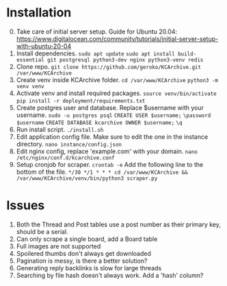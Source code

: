 # Installation
0. Take care of initial server setup. Guide for Ubuntu 20.04:
	https://www.digitalocean.com/community/tutorials/initial-server-setup-with-ubuntu-20-04
1. Install dependencies.
	`sudo apt update`
	`sudo apt install build-essential git postgresql python3-dev nginx python3-venv redis`
1. Clone repo.
	`git clone https://github.com/geroko/KCArchive.git /var/www/KCArchive`
1. Create venv inside KCArchive folder.
	`cd /var/www/KCArchive`
	`python3 -m venv venv`
1. Activate venv and install required packages.
	`source venv/bin/activate`
	`pip install -r deployment/requirements.txt`
1. Create postgres user and database. Replace $username with your username.
	`sudo -u postgres psql`
	`CREATE USER $username;`
	`\password $username`
	`CREATE DATABASE kcarchive OWNER $username;`
	`\q`
1. Run install script.
	`./install.sh`
1. Edit application config file. Make sure to edit the one in the instance directory.
	`nano instance/config.json`
1. Edit nginx config, replace 'example.com' with your domain.
	`nano /etc/nginx/conf.d/kcarchive.conf`
1. Setup cronjob for scraper.
	`crontab -e`
	Add the following line to the bottom of the file.
	`*/30 */1 * * * cd /var/www/KCArchive && /var/www/KCArchive/venv/bin/python3 scraper.py`

# Issues
1. Both the Thread and Post tables use a post number as their primary key, should be a serial.
1. Can only scrape a single board, add a Board table
1. Full images are not supported
1. Spoilered thumbs don't always get downloaded
1. Pagination is messy, is there a better solution?
1. Generating reply backlinks is slow for large threads
1. Searching by file hash doesn't always work. Add a 'hash' column?
